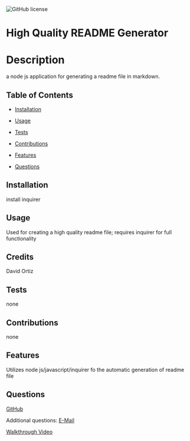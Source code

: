 ![GitHub license](https://img.shields.io/badge/license-MIT-blue.svg)

  # High Quality README Generator
  
  
  
  # Description
  
  a node js application for generating a readme file in markdown.  
  
  ## Table of Contents

*  [Installation](#installation)

*  [Usage](#usage)

*  [Tests](#tests)

*  [Contributions](#contributions)

*  [Features](#features)

*  [Questions](#questions)


## Installation
  install inquirer 
## Usage
  Used for creating a high quality readme file; requires inquirer for full functionality
  
## Credits
  David Ortiz
## Tests
  none

## Contributions
  none
  
## Features
  Utilizes node js/javascript/inquirer fo the automatic generation of readme file
  
## Questions

  [GitHub](https://github.com/mariachiMES)

  Additional questions: [E-Mail](mailto:davidjortizmusic@gmail.com)
  
  [Walkthrough Video](https://watch.screencastify.com/v/FQYDDNCDQTnJc5uuoN9D)
